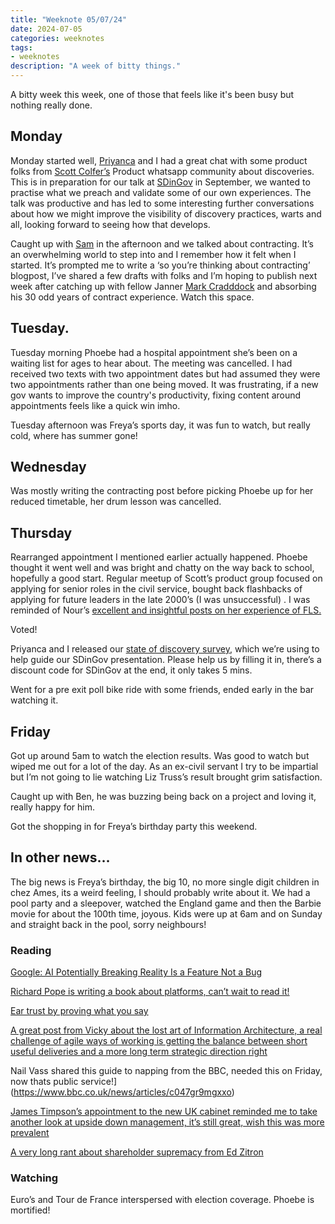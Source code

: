 ```yaml
---
title: "Weeknote 05/07/24"
date: 2024-07-05
categories: weeknotes
tags:
- weeknotes
description: "A week of bitty things."
---
```


A bitty week this week, one of those that feels like it's been busy but nothing really done.

## Monday

Monday started well, [Priyanca](https://www.linkedin.com/in/priyanca-ux/) and I had a great chat with some product folks from [Scott Colfer’s](https://www.linkedin.com/in/scottcolfer/) Product whatsapp community about discoveries. This is in preparation for our talk at [SDinGov](https://govservicedesign.net/) in September, we wanted to practise what we preach and validate some of our own experiences. The talk was productive and has led to some interesting further conversations about how we might improve the visibility of discovery practices, warts and all, looking forward to seeing how that develops.

Caught up with [Sam](https://www.linkedin.com/in/samvillis/) in the afternoon and we talked about contracting. It’s an overwhelming world to step into and I remember how it felt when I started. It’s prompted me to write a ‘so you’re thinking about contracting’ blogpost, I’ve shared a few drafts with folks and I’m hoping to publish next week after catching up with fellow Janner [Mark Cradddock](https://www.linkedin.com/in/markcraddock/) and absorbing his 30 odd years of contract experience. Watch this space.

## Tuesday.

Tuesday morning Phoebe had a hospital appointment she’s been on a waiting list for ages to hear about. The meeting was cancelled. I had received two texts with two appointment dates but had assumed they were two appointments rather than one being moved. It was frustrating, if a new gov wants to improve the country's productivity, fixing content around appointments feels like a quick win imho.

Tuesday afternoon was Freya’s sports day, it was fun to watch, but really cold, where has summer gone!

## Wednesday

Was mostly writing the contracting post before picking Phoebe up for her reduced timetable, her drum lesson was cancelled.

## Thursday

Rearranged appointment I mentioned earlier actually happened. Phoebe thought it went well and was bright and chatty on the way back to school, hopefully a good start. Regular meetup of Scott’s product group focused on applying for senior roles in the civil service, bought back flashbacks of applying for future leaders in the late 2000’s (I was unsuccessful) . I was reminded of Nour’s [excellent and insightful posts on her experience of FLS.](https://medium.com/future-leaders-scheme/chasing-the-light-on-the-future-leaders-scheme-fls-1cb7a1bf2130)

Voted!

Priyanca and I released our [state of discovery survey](https://forms.gle/7FRE8dn8ZoKxAEEh6), which we’re using to help guide our SDinGov presentation. Please help us by filling it in, there’s a discount code for SDinGov at the end, it only takes 5 mins.

Went for a pre exit poll bike ride with some friends, ended early in the bar watching it.

<div class="strava-embed-placeholder" data-embed-type="activity" data-embed-id="11810055025" data-style="standard"></div><script src="https://strava-embeds.com/embed.js"></script>


## Friday
Got up around 5am to watch the election results. Was good to watch but wiped me out for a lot of the day. As an ex-civil servant I try to be impartial but I’m not going to lie watching Liz Truss’s result brought grim satisfaction.

Caught up with Ben, he was buzzing being back on a project and loving it, really happy for him.

Got the shopping in for Freya’s birthday party this weekend.


## In other news…

The big news is Freya’s birthday, the big 10, no more single digit children in chez Ames, its a weird feeling, I should probably write about it. We had a pool party and a sleepover, watched the England game and then the Barbie movie for about the 100th time, joyous. Kids were up at 6am and on Sunday and straight back in the pool, sorry neighbours!

### Reading


[Google: AI Potentially Breaking Reality Is a Feature Not a Bug](https://www.404media.co/google-ai-potentially-breaking-reality-is-a-feature-not-a-bug/?ref=daily-stories-newsletter)

[Richard Pope is writing a book about platforms, can’t wait to read it!](https://anatomyofpublicservices.com/)

[Ear trust by proving what you say](https://medium.com/writing-by-if/earn-trust-by-proving-what-you-say-d1958d2e9623)

[A great post from Vicky about the lost art of Information Architecture, a real challenge of agile ways of working is getting the balance between short useful deliveries and a more long term strategic direction right](https://www.vickyteinaki.com/blog/a-plea-for-the-lost-practice-of-information-architecture/)

Nail Vass shared this guide to napping from the BBC, needed this on Friday, now thats public service!](https://www.bbc.co.uk/news/articles/c047gr9mgxxo)

[James Timpson’s appointment to the new UK cabinet reminded me to take another look at upside down management, it’s still great, wish this was more prevalent](https://www.timpson-group.co.uk/about-timpson/upside-down-management/)

[A very long rant about shareholder supremacy from Ed Zitron](https://www.wheresyoured.at/tss/)

### Watching

Euro’s and Tour de France interspersed with election coverage. Phoebe is mortified!

